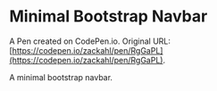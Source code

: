 # Minimal Bootstrap Navbar

A Pen created on CodePen.io. Original URL: [https://codepen.io/zackahl/pen/RgGaPL](https://codepen.io/zackahl/pen/RgGaPL).

A minimal bootstrap navbar.
